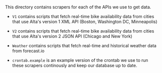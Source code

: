 This directory contains scrapers for each of the APIs we use to get data. 

- `V1` contains scripts that fetch real-time bike availability data from cities that use Alta's version 1 XML API (Boston, Washington DC, Minneapolis)

- `V2` contains scripts that fetch real-time bike availability data from cities that use Alta's version 2 JSON API (Chicago and New York)

- `Weather` contains scripts that fetch real-time and historical weather data from forecast.io

- `crontab.example` is an example version of the crontab we use to run these scrapers continously and keep our database up to date.

